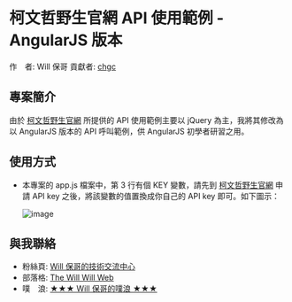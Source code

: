 柯文哲野生官網 API 使用範例 - AngularJS 版本
============================================

作　者: Will 保哥
貢獻者: [chgc](https://github.com/chgc)

專案簡介
---------

由於 [柯文哲野生官網](http://unlimited.kptaipei.tw/) 所提供的 API 使用範例主要以 jQuery 為主，我將其修改為以 AngularJS 版本的 API 呼叫範例，供 AngularJS 初學者研習之用。

使用方式
---------

* 本專案的 app.js 檔案中，第 3 行有個 KEY 變數，請先到 [柯文哲野生官網](http://unlimited.kptaipei.tw/) 申請 API key 之後，將該變數的值置換成你自己的 API key 即可。如下圖示：

	![image](https://cloud.githubusercontent.com/assets/88981/4009092/9643a9e2-29df-11e4-97c6-ead1447295b9.png)

與我聯絡
---------

* 粉絲頁: [Will 保哥的技術交流中心](https://www.facebook.com/will.fans)
* 部落格: [The Will Will Web](http://blog.miniasp.com/)
* 噗　浪: [★★★ Will 保哥的噗浪 ★★★](http://www.plurk.com/willh/invite)
